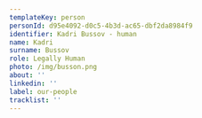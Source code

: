 ```yaml
---
templateKey: person
personId: d95e4092-d0c5-4b3d-ac65-dbf2da8984f9
identifier: Kadri Bussov - human
name: Kadri
surname: Bussov
role: Legally Human
photo: /img/busson.png
about: ''
linkedin: ''
label: our-people
tracklist: ''
---
```

